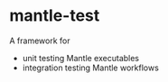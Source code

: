 # mantle-test

A framework for

* unit testing Mantle executables
* integration testing Mantle workflows
